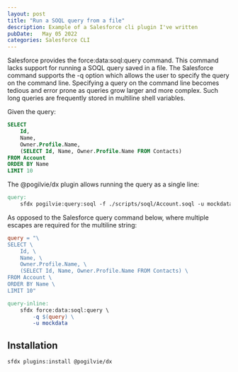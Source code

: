 ```yaml
---
layout: post
title: "Run a SOQL query from a file"
description: Example of a Salesforce cli plugin I've written
pubDate:   May 05 2022
categories: Salesforce CLI
---
```


Salesforce provides the force:data:soql:query command.  This command lacks
support for running a SOQL query saved in a file.  The Salesforce
command supports the -q option which allows the user to specify the query
on the command line.  Specifying a query on the command line becomes tedious and
error prone as queries grow larger and more complex.  Such long queries are frequently stored in multiline shell variables.

Given the query:

```SQL
SELECT 
    Id, 
    Name,
    Owner.Profile.Name,
    (SELECT Id, Name, Owner.Profile.Name FROM Contacts)
FROM Account
ORDER BY Name
LIMIT 10

```

The @pogilvie/dx plugin allows running the query as a single line:

```Makefile
query:
	sfdx pogilvie:query:soql -f ./scripts/soql/Account.soql -u mockdata 
```

As opposed to the Salesforce query command below, where multiple escapes are required for the multiline string:

```Makefile
query = "\
SELECT \
    Id, \
    Name, \
    Owner.Profile.Name, \
    (SELECT Id, Name, Owner.Profile.Name FROM Contacts) \
FROM Account \
ORDER BY Name \
LIMIT 10"

query-inline:
	sfdx force:data:soql:query \
		-q $(query) \
		-u mockdata
```

## Installation
`sfdx plugins:install @pogilvie/dx`
